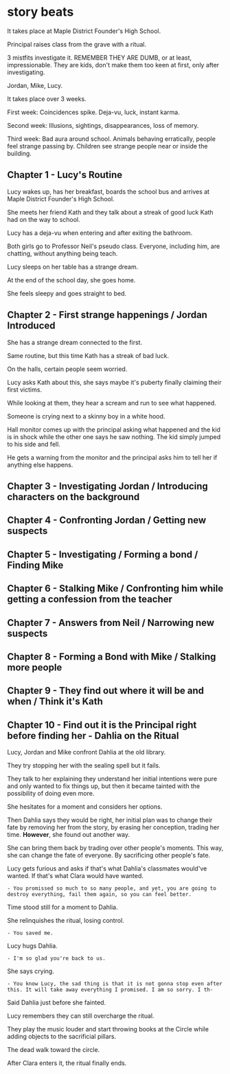 # story beats

It takes place at Maple District Founder's High School.

Principal raises class from the grave with a ritual.

3 mistfits investigate it. REMEMBER THEY ARE DUMB, or at least, impressionable. They are kids, don't make them too keen at first, only after investigating.

Jordan, Mike, Lucy.

It takes place over 3 weeks.

First week: Coincidences spike. Deja-vu, luck, instant karma.

Second week: Illusions, sightings, disappearances, loss of memory.

Third week: Bad aura around school. Animals behaving erratically, people feel strange passing by. Children see strange people near or inside the building.

## Chapter 1 - Lucy's Routine

Lucy wakes up, has her breakfast, boards the school bus and arrives at Maple District Founder's High School.

She meets her friend Kath and they talk about a streak of good luck Kath had on the way to school.

Lucy has a deja-vu when entering and after exiting the bathroom.

Both girls go to Professor Neil's pseudo class. Everyone, including him, are chatting, without anything being teach.

Lucy sleeps on her table has a strange dream.

At the end of the school day, she goes home.

She feels sleepy and goes straight to bed.

## Chapter 2 - First strange happenings / Jordan Introduced

She has a strange dream connected to the first.

Same routine, but this time Kath has a streak of bad luck.

On the halls, certain people seem worried.

Lucy asks Kath about this, she says maybe it's puberty finally claiming their first victims.

While looking at them, they hear a scream and run to see what happened.

Someone is crying next to a skinny boy in a white hood.

Hall monitor comes up with the principal asking what happened and the kid is in shock while the other one says he saw nothing. The kid simply jumped to his side and fell.

He gets a warning from the monitor and the principal asks him to tell her if anything else happens.

## Chapter 3 - Investigating Jordan / Introducing characters on the background

## Chapter 4 - Confronting Jordan / Getting new suspects

## Chapter 5 - Investigating / Forming a bond / Finding Mike

## Chapter 6 - Stalking Mike / Confronting him while getting a confession from the teacher

## Chapter 7 - Answers from Neil / Narrowing new suspects

## Chapter 8 - Forming a Bond with Mike / Stalking more people

## Chapter 9 - They find out where it will be and when / Think it's Kath

## Chapter 10 - Find out it is the Principal right before finding her - Dahlia on the Ritual

Lucy, Jordan and Mike confront Dahlia at the old library.

They try stopping her with the sealing spell but it fails.

They talk to her explaining they understand her initial intentions were pure and only wanted to fix things up, but then it became tainted with the possibility of doing even more.

She hesitates for a moment and considers her options.

Then Dahlia says they would be right, her initial plan was to change their fate by removing her from the story, by erasing her conception, trading her time. **However**, she found out another way.

She can bring them back by trading over other people's moments. This way, she can change the fate of everyone. By sacrificing other people's fate.

Lucy gets furious and asks if that's what Dahlia's classmates would've wanted. If that's what Clara would have wanted.

    - You promissed so much to so many people, and yet, you are going to    destroy everything, fail them again, so you can feel better.

Time stood still for a moment to Dahlia.

She relinquishes the ritual, losing control.

    - You saved me.

Lucy hugs Dahlia.

    - I'm so glad you're back to us.

She says crying.

    - You know Lucy, the sad thing is that it is not gonna stop even after    this. It will take away everything I promised. I am so sorry. I th-

Said Dahlia just before she fainted.

Lucy remembers they can still overcharge the ritual.

They play the music louder and start throwing books at the Circle while adding objects to the sacrificial pillars.

The dead walk toward the circle.

After Clara enters it, the ritual finally ends.
